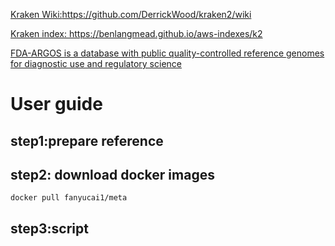 [Kraken Wiki:https://github.com/DerrickWood/kraken2/wiki ](https://github.com/DerrickWood/kraken2/wiki)

[Kraken index: https://benlangmead.github.io/aws-indexes/k2 ](https://benlangmead.github.io/aws-indexes/k2)

[FDA-ARGOS is a database with public quality-controlled reference genomes for diagnostic use and regulatory science ](https://www.ncbi.nlm.nih.gov/bioproject/231221)


# User guide

## step1:prepare reference

## step2: download docker images
```{.cs}
docker pull fanyucai1/meta
```
## step3:script


